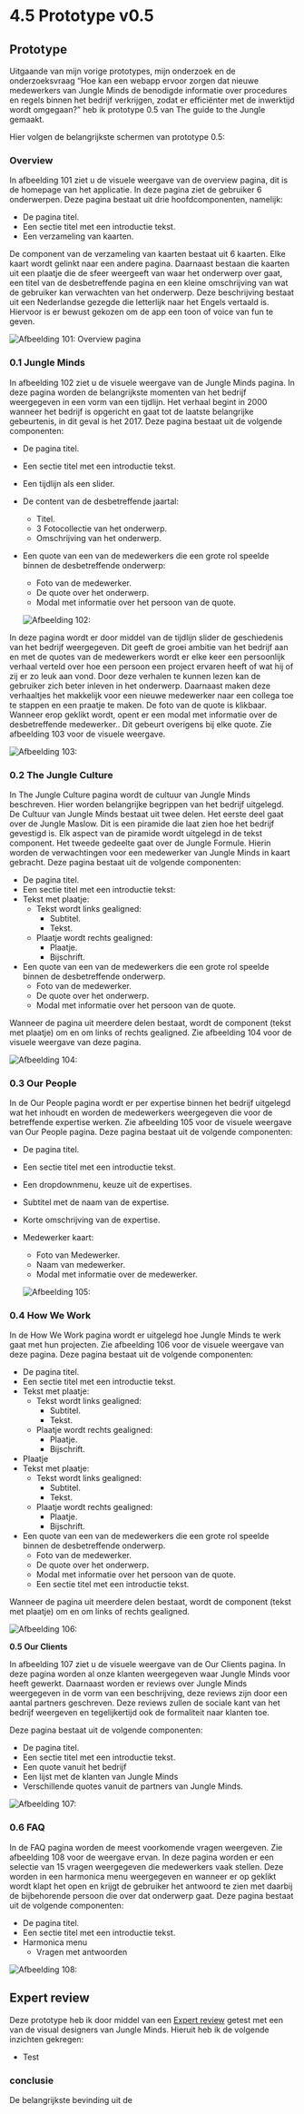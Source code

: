 # 4.5 Prototype v0.5

## Prototype

Uitgaande van mijn vorige prototypes, mijn onderzoek en de onderzoeksvraag “Hoe kan een webapp ervoor zorgen dat nieuwe medewerkers van Jungle Minds de benodigde informatie over procedures en regels binnen het bedrijf verkrijgen, zodat er efficiënter met de inwerktijd wordt omgegaan?” heb ik prototype 0.5 van The guide to the Jungle gemaakt. 

Hier volgen de belangrijkste schermen van prototype 0.5:

### **Overview**

In afbeelding 101 ziet u de visuele weergave van de overview pagina, dit is de homepage van het applicatie. In deze pagina ziet de gebruiker 6 onderwerpen. Deze pagina bestaat uit drie hoofdcomponenten, namelijk: 

* De pagina titel.
* Een sectie titel met een introductie tekst.
* Een verzameling van kaarten. 

De component van de verzameling van kaarten bestaat uit 6 kaarten. Elke kaart wordt gelinkt naar een andere pagina. Daarnaast bestaan die kaarten uit een plaatje die de sfeer weergeeft van waar het onderwerp over gaat, een titel van de desbetreffende pagina en een kleine omschrijving van wat de gebruiker kan verwachten van het onderwerp. Deze beschrijving bestaat uit een Nederlandse gezegde die letterlijk naar het Engels vertaald is. Hiervoor is er bewust gekozen om de app een toon of voice van fun te geven.

![Afbeelding 101: Overview pagina](../.gitbook/assets/overview-2%20%281%29.jpg)

### **0.1 Jungle Minds**

In afbeelding 102 ziet u de visuele weergave van de Jungle Minds pagina. In deze pagina worden de belangrijkste momenten van het bedrijf weergegeven in een vorm van een tijdlijn. Het verhaal begint in 2000 wanneer het bedrijf is opgericht en gaat tot de laatste belangrijke gebeurtenis, in dit geval is het 2017. Deze pagina bestaat uit de volgende componenten:

* De pagina titel.
* Een sectie titel met een introductie tekst.
* Een tijdlijn als een slider.
* De content van de desbetreffende jaartal:
  * Titel.
  * 3 Fotocollectie van het onderwerp.
  * Omschrijving van het onderwerp.
* Een quote van een van de medewerkers die een grote rol speelde binnen         de desbetreffende onderwerp:

  * Foto van de medewerker.
  * De quote over het onderwerp.
  * Modal met informatie over het persoon van de quote.

  ![Afbeelding 102:](../.gitbook/assets/0.1-jungle-minds-copy.jpg)

In deze pagina wordt er door middel van de tijdlijn slider de geschiedenis van het bedrijf weergegeven. Dit geeft de groei ambitie van het bedrijf aan en met de quotes van de medewerkers wordt er elke keer een persoonlijk verhaal verteld over hoe een persoon een project ervaren heeft of wat hij of zij er zo leuk aan vond. Door deze verhalen te kunnen lezen kan de gebruiker zich beter inleven in het onderwerp. Daarnaast maken deze verhaaltjes het makkelijk voor een nieuwe medewerker naar een collega toe te stappen en een praatje te maken. De foto van de quote is klikbaar. Wanneer erop geklikt wordt, opent  er een modal met informatie over de desbetreffende medewerker.. Dit gebeurt overigens bij elke quote. Zie afbeelding 103 voor de visuele weergave. 

![Afbeelding 103:](../.gitbook/assets/0.1-jungle-minds-modal%20%281%29.jpg)

### **0.2 The Jungle Culture**

In The Jungle Culture pagina wordt de cultuur van Jungle Minds beschreven. Hier worden belangrijke begrippen van het bedrijf uitgelegd. De Cultuur van Jungle Minds bestaat uit twee delen. Het eerste deel gaat over de Jungle Maslow. Dit is een piramide die laat zien hoe het bedrijf gevestigd is.  Elk aspect van de piramide wordt uitgelegd in de tekst component. Het tweede gedeelte gaat over de Jungle Formule. Hierin worden de verwachtingen voor een medewerker van Jungle Minds in kaart gebracht. Deze pagina bestaat uit de volgende componenten:

* De pagina titel.
* Een sectie titel met een introductie tekst:
* Tekst met plaatje:
  * Tekst wordt links gealigned:
    * Subtitel.
    * Tekst.
  * Plaatje wordt rechts gealigned:
    * Plaatje.
    * Bijschrift.
* Een quote van een van de medewerkers die een grote rol speelde binnen     de desbetreffende onderwerp.
  * Foto van de medewerker.
  * De quote over het onderwerp.
  * Modal met informatie over het persoon van de quote.

Wanneer de pagina uit meerdere delen bestaat, wordt de component \(tekst met plaatje\) om en om links of rechts gealigned.  Zie afbeelding 104 voor de visuele weergave van deze pagina. 

![Afbeelding 104:](../.gitbook/assets/0.2-the-jungle-culture-copy.jpg)

### **0.3 Our People**

In de Our People pagina wordt er per expertise binnen het bedrijf uitgelegd wat het inhoudt en worden de medewerkers weergegeven die voor de betreffende expertise werken. Zie afbeelding 105 voor de visuele weergave van Our People pagina. Deze pagina bestaat uit de volgende componenten:

* De pagina titel.
* Een sectie titel met een introductie tekst.
* Een dropdownmenu, keuze uit de expertises.
* Subtitel met de naam van de expertise.
* Korte omschrijving van de expertise.
* Medewerker kaart: 

  * Foto van Medewerker.
  * Naam van medewerker.
  * Modal met informatie over de medewerker.



  ![Afbeelding 105:](../.gitbook/assets/0.3-our-people-copy%20%282%29.jpg)

### **0.4 How We Work**

In de How We Work pagina wordt er uitgelegd hoe Jungle Minds te werk gaat met hun projecten. Zie afbeelding 106 voor de visuele weergave van deze pagina. Deze pagina bestaat uit de volgende componenten:

* De pagina titel.
* Een sectie titel met een introductie tekst.
* Tekst met plaatje:
  * Tekst wordt links gealigned:
    * Subtitel.
    * Tekst.
  * Plaatje wordt rechts gealigned:
    * Plaatje.
    * Bijschrift.
* Plaatje
* Tekst met plaatje:
  * Tekst wordt links gealigned:
    * Subtitel.
    * Tekst.
  * Plaatje wordt rechts gealigned:
    * Plaatje.
    * Bijschrift.
* Een quote van een van de medewerkers die een grote rol speelde binnen     de desbetreffende onderwerp.
  * Foto van de medewerker.
  * De quote over het onderwerp.
  * Modal met informatie over het persoon van de quote.
  * Een sectie titel met een introductie tekst.

Wanneer de pagina uit meerdere delen bestaat, wordt de component \(tekst met plaatje\) om en om links of rechts gealigned. 

![Afbeelding 106:](../.gitbook/assets/0.4-how-we-work-copy%20%281%29.jpg)

**0.5 Our Clients**

In afbeelding 107 ziet u de visuele weergave van de Our Clients pagina. In deze pagina worden al onze klanten weergegeven waar Jungle Minds voor heeft gewerkt. Daarnaast worden er reviews over Jungle Minds weergegeven in de vorm van een beschrijving, deze reviews zijn door een aantal partners geschreven.  Deze reviews zullen de sociale kant van het bedrijf weergeven en tegelijkertijd ook de formaliteit naar klanten toe. 

Deze pagina bestaat uit de volgende componenten:

* De pagina titel.
* Een sectie titel met een introductie tekst.
* Een quote vanuit het bedrijf
* Een lijst met de klanten van Jungle Minds
* Verschillende quotes vanuit de partners van Jungle Minds.

![Afbeelding 107:](../.gitbook/assets/0.5-our-clients-copy%20%282%29.jpg)

### **0.6 FAQ**

In de FAQ pagina worden de meest voorkomende vragen weergeven. Zie afbeelding 108 voor de weergave ervan. In deze pagina worden er een selectie van 15 vragen weergegeven die medewerkers vaak stellen. Deze worden in een harmonica menu weergegeven en wanneer er op geklikt wordt klapt het open en krijgt de gebruiker het antwoord te zien met daarbij de bijbehorende persoon die over dat onderwerp gaat.  Deze pagina bestaat uit de volgende componenten:

* De pagina titel.
* Een sectie titel met een introductie tekst.
* Harmonica menu 
  * Vragen met antwoorden

![Afbeelding 108:](../.gitbook/assets/0.6-faq-copy.jpg)

## Expert review

Deze prototype heb ik door middel van een [Expert review](../6.5-prototype-tests/6.5.3-expert-review-v0.5.md) getest met een van de visual designers van Jungle Minds. Hieruit heb ik de volgende inzichten gekregen:

* Test 

### conclusie

De belangrijkste bevinding uit de




